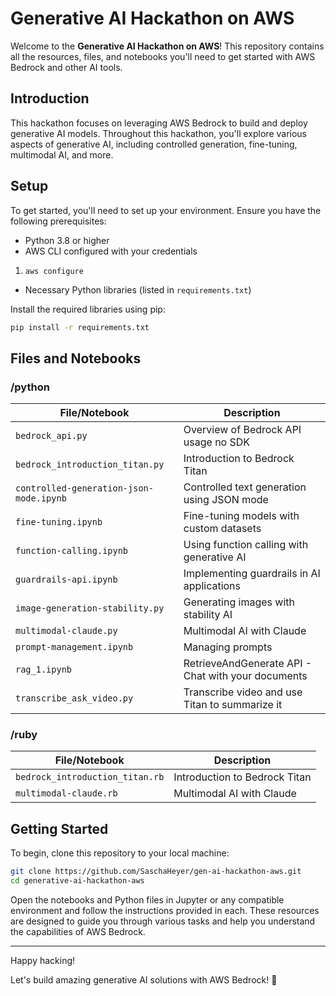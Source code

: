 
# Generative AI Hackathon on AWS

Welcome to the **Generative AI Hackathon on AWS**! This repository contains all the resources, files, and notebooks you'll need to get started with AWS Bedrock and other AI tools.


## Introduction

This hackathon focuses on leveraging AWS Bedrock to build and deploy generative AI models. Throughout this hackathon, you'll explore various aspects of generative AI, including controlled generation, fine-tuning, multimodal AI, and more.

## Setup

To get started, you'll need to set up your environment. Ensure you have the following prerequisites:

- Python 3.8 or higher
- AWS CLI configured with your credentials

1. `aws configure`

- Necessary Python libraries (listed in `requirements.txt`)

Install the required libraries using pip:

```bash
pip install -r requirements.txt
```

## Files and Notebooks

### /python
| File/Notebook                        | Description                                         |
|--------------------------------------|-----------------------------------------------------|
| `bedrock_api.py`                     | Overview of Bedrock API usage no SDK                       |
| `bedrock_introduction_titan.py`      | Introduction to Bedrock Titan                       |
| `controlled-generation-json-mode.ipynb` | Controlled text generation using JSON mode          |
| `fine-tuning.ipynb`                  | Fine-tuning models with custom datasets             |
| `function-calling.ipynb`             | Using function calling with generative AI           |
| `guardrails-api.ipynb`               | Implementing guardrails in AI applications          |
| `image-generation-stability.py`      | Generating images with stability AI                 |
| `multimodal-claude.py`               | Multimodal AI with Claude                           |
| `prompt-management.ipynb`            | Managing prompts                  |
| `rag_1.ipynb`                        | RetrieveAndGenerate API - Chat with your documents              |
| `transcribe_ask_video.py`                        | Transcribe video and use Titan to summarize it              |

### /ruby
| File/Notebook                        | Description                                         |
|--------------------------------------|-----------------------------------------------------|
| `bedrock_introduction_titan.rb`      | Introduction to Bedrock Titan                       |
| `multimodal-claude.rb`               | Multimodal AI with Claude                           |



## Getting Started

To begin, clone this repository to your local machine:

```bash
git clone https://github.com/SaschaHeyer/gen-ai-hackathon-aws.git
cd generative-ai-hackathon-aws
```

Open the notebooks and Python files in Jupyter or any compatible environment and follow the instructions provided in each. These resources are designed to guide you through various tasks and help you understand the capabilities of AWS Bedrock.

---

Happy hacking!

Let's build amazing generative AI solutions with AWS Bedrock! 🚀
